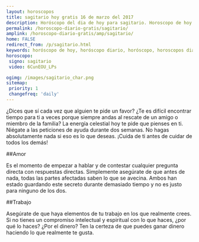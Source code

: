 ```yaml
---
layout: horoscopos
title: sagitario hoy gratis 16 de marzo del 2017 
description: Horóscopo del dia de hoy para sagitario. Horoscopo de hoy 16 de marzo del 2017. Las predicciones de amor, trabajo, vida personal gratis.
permalink: /horoscopo-diario-gratis/sagitario/
amplink: /horoscopo-diario-gratis/amp/sagitario/
home: FALSE
redirect_from: /p/sagitario.html
keywords: horóscopo de hoy, horóscopo diario, horóscopo, horoscopos diarios gratis del dia de hoy, horóscopo diario gratis,horóscopo 2017, horóscopo esperanza gracia, horoscopo sagitario hoy, horoscop, horóscopos gratis, horoscopo sagitario, horoscopo sagitario 2017, Tarot, Astrologia, Zodíaco, sagitario, horoscopo gratis
horoscopo:
 signo: sagitario
 video: 6CunEOU_LPs

ogimg: /images/sagitario_char.png
sitemap:
 priority: 1
 changefreq: 'daily'
---
```



¿Dices que sí cada vez que alguien te pide un favor? ¿Te es difícil encontrar tiempo para ti a veces porque siempre andas al rescate de un amigo o miembro de la familia? La energía celestial hoy te pide que pienses en ti. Niégate a las peticiones de ayuda durante dos semanas. No hagas absolutamente nada si eso es lo que deseas. ¡Cuida de ti antes de cuidar de todos los demás!

##Amor

Es el momento de empezar a hablar y de contestar cualquier pregunta directa con respuestas directas. Simplemente asegúrate de que antes de nada, todas las partes afectadas saben lo que se avecina. Ambos han estado guardando este secreto durante demasiado tiempo y no es justo para ninguno de los dos.

##Trabajo

Asegúrate de que haya elementos de tu trabajo en los que realmente crees. Si no tienes un compromiso intelectual y espiritual con lo que haces, ¿por qué lo haces? ¿Por el dinero? Ten la certeza de que puedes ganar dinero haciendo lo que realmente te gusta.